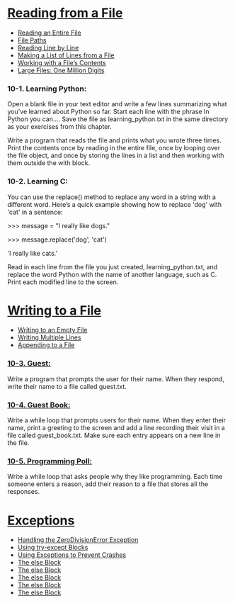 # <a href="https://github.com/talhatallat/talhatallat/tree/main/Python%20Programming/Chapter%2010%20-%20Files%20and%20Exceptions/Reading%20from%20a%20File">Reading from a File<a/>
* <a href="https://github.com/talhatallat/talhatallat/blob/main/Python%20Programming/Chapter%2010%20-%20Files%20and%20Exceptions/Reading%20from%20a%20File/file_reader.py">Reading an Entire File<a/>
* <a href="https://github.com/talhatallat/talhatallat/blob/main/Python%20Programming/Chapter%2010%20-%20Files%20and%20Exceptions/Reading%20from%20a%20File/file_paths.py">File Paths<a/>
* <a href="https://github.com/talhatallat/talhatallat/blob/main/Python%20Programming/Chapter%2010%20-%20Files%20and%20Exceptions/Reading%20from%20a%20File/file_reader.py">Reading Line by Line<a/>
* <a href="https://github.com/talhatallat/talhatallat/blob/main/Python%20Programming/Chapter%2010%20-%20Files%20and%20Exceptions/Reading%20from%20a%20File/pi_string.py">Making a List of Lines from a File<a/>
* <a href="https://github.com/talhatallat/talhatallat/blob/main/Python%20Programming/Chapter%2010%20-%20Files%20and%20Exceptions/Reading%20from%20a%20File/pi_string.py">Working with a File’s Contents<a/>
* <a href="https://github.com/talhatallat/talhatallat/blob/main/Python%20Programming/Chapter%2010%20-%20Files%20and%20Exceptions/Reading%20from%20a%20File/pi_string.py">Large Files: One Million Digits<a/>
### 10-1. Learning Python: 
Open a blank file in your text editor and write a few lines summarizing what you’ve learned about Python so far. 
Start each line with the phrase In Python you can.... Save the file as learning_python.txt in the same directory as your exercises from this chapter. 

Write a program that reads the file and prints what you wrote three times. 
Print the contents once by reading in the entire file, once by looping over the file object, and once by storing the lines in a list and then working with them outside the with block.
### 10-2. Learning C: 
You can use the replace() method to replace any word in a string with a different word. Here’s a quick example showing how to replace 'dog' with 'cat' in a sentence:

<p>>>> message = "I really like dogs."<p/>

<p>>>> message.replace('dog', 'cat')<p/>

<p>'I really like cats.'<p/>

Read in each line from the file you just created, learning_python.txt, and replace the word Python with the name of another language, such as C. Print each modified line to the screen.

# <a href="https://github.com/talhatallat/talhatallat/tree/main/Python%20Programming/Chapter%2010%20-%20Files%20and%20Exceptions/Writing%20to%20a%20File">Writing to a File<a/>
* <a href="https://github.com/talhatallat/talhatallat/blob/main/Python%20Programming/Chapter%2010%20-%20Files%20and%20Exceptions/Writing%20to%20a%20File/write_message.py">Writing to an Empty File<a/>
* <a href="https://github.com/talhatallat/talhatallat/blob/main/Python%20Programming/Chapter%2010%20-%20Files%20and%20Exceptions/Writing%20to%20a%20File/write_message.py">Writing Multiple Lines<a/>
* <a href="https://github.com/talhatallat/talhatallat/blob/main/Python%20Programming/Chapter%2010%20-%20Files%20and%20Exceptions/Writing%20to%20a%20File/write_message.py">Appending to a File<a/>
### <a href="https://github.com/talhatallat/talhatallat/blob/main/Python%20Programming/Chapter%2010%20-%20Files%20and%20Exceptions/Writing%20to%20a%20File/writingAFile.py">10-3. Guest:<a/>
Write a program that prompts the user for their name. When they respond, write their name to a file called guest.txt.
### <a href="https://github.com/talhatallat/talhatallat/blob/main/Python%20Programming/Chapter%2010%20-%20Files%20and%20Exceptions/Writing%20to%20a%20File/writingAFile.py">10-4. Guest Book:<a/>
Write a while loop that prompts users for their name. When they enter their name, print a greeting to the screen and add a line recording their visit in a file called guest_book.txt. Make sure each entry appears on a new line in the file.
### <a href="https://github.com/talhatallat/talhatallat/blob/main/Python%20Programming/Chapter%2010%20-%20Files%20and%20Exceptions/Writing%20to%20a%20File/writingAFile.py">10-5. Programming Poll:<a/>
Write a while loop that asks people why they like programming. Each time someone enters a reason, add their reason to a file that stores all the responses.

# <a href="https://github.com/talhatallat/talhatallat/tree/main/Python%20Programming/Chapter%2010%20-%20Files%20and%20Exceptions/Exceptions">Exceptions</a>
* <a href="https://github.com/talhatallat/talhatallat/blob/main/Python%20Programming/Chapter%2010%20-%20Files%20and%20Exceptions/Exceptions/division_1.py">Handling the ZeroDivisionError Exception</a>
* <a href="https://github.com/talhatallat/talhatallat/tree/main/Python%20Programming/Chapter%2010%20-%20Files%20and%20Exceptions/Exceptions">Using try-except Blocks</a>
* <a href="https://github.com/talhatallat/talhatallat/blob/main/Python%20Programming/Chapter%2010%20-%20Files%20and%20Exceptions/Exceptions/division_3.py">Using Exceptions to Prevent Crashes</a>
* <a href="">The else Block<a/>
* <a href="">The else Block<a/>
* <a href="">The else Block<a/>
* <a href="">The else Block<a/>
* <a href="">The else Block<a/>
